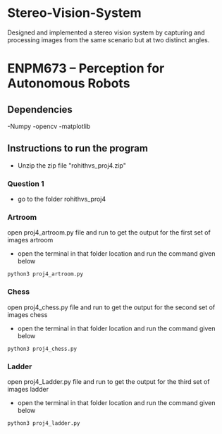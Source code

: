 # Stereo-Vision-System
Designed and implemented a stereo vision system by capturing and processing images from the same scenario but at two distinct angles.
# ENPM673 – Perception for Autonomous Robots
## Dependencies
-Numpy
-opencv
-matplotlib

## Instructions to run the program
- Unzip the zip file "rohithvs_proj4.zip"
### Question 1

- go to the folder rohithvs_proj4
### Artroom
open proj4_artroom.py file and run to get the output for the first set of images artroom
- open the terminal in that folder location and run the command given below
```
python3 proj4_artroom.py
```
### Chess
open proj4_chess.py file and run to get the output for the second set of images chess
- open the terminal in that folder location and run the command given below
```
python3 proj4_chess.py
```
### Ladder
open proj4_Ladder.py file and run to get the output for the third set of images ladder
- open the terminal in that folder location and run the command given below
```
python3 proj4_ladder.py
```
